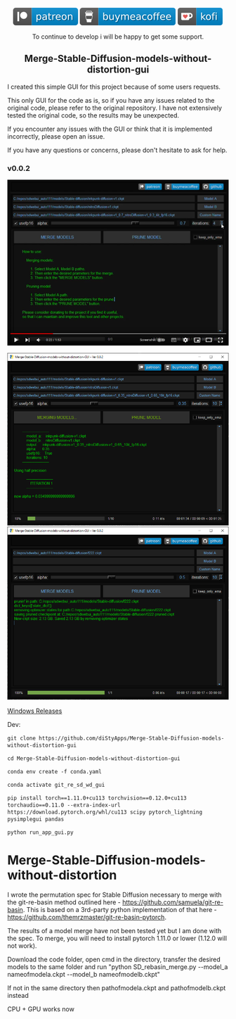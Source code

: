 <div align="center">

  [![](media/svg/patreon.svg)](https://www.patreon.com/distyx)
  [![](media/svg/buymeacoffee.svg)](https://www.buymeacoffee.com/disty)
  [![](media/svg/kofi.svg)](https://ko-fi.com/disty)
  
  To continue to develop i will be happy to get some support.
  
## Merge-Stable-Diffusion-models-without-distortion-gui  
</div>



I created this simple GUI for this project because of some users requests.


This only GUI for the code as is, so if you have any issues related to the original code,
please refer to the original repository. I have not extensively tested the original code,
so the results may be unexpected.


If you encounter any issues with the GUI or think that it is implemented incorrectly,
please open an issue.

If you have any questions or concerns, please don't hesitate to ask for help.

### v0.0.2

[![0.0.2](media/preview/yt_0.0.2..png)](https://youtu.be/ePZzmMFb8Po "0.0.2")

<img src="media/preview/2_.0.0.2.png">

<img src="media/preview/3_0.0.2.png">


[Windows Releases](https://github.com/diStyApps/Merge-Stable-Diffusion-models-without-distortion-gui/releases)

Dev:
```
git clone https://github.com/diStyApps/Merge-Stable-Diffusion-models-without-distortion-gui
```
```
cd Merge-Stable-Diffusion-models-without-distortion-gui
```
```
conda env create -f conda.yaml
```
```
conda activate git_re_sd_wd_gui
```
```
pip install torch==1.11.0+cu113 torchvision==0.12.0+cu113 torchaudio==0.11.0 --extra-index-url https://download.pytorch.org/whl/cu113 scipy pytorch_lightning pysimplegui pandas
```
```
python run_app_gui.py
```

# Merge-Stable-Diffusion-models-without-distortion
I wrote the permutation spec for Stable Diffusion necessary to merge with the git-re-basin method outlined here - https://github.com/samuela/git-re-basin.
This is based on a 3rd-party python implementation of that here - https://github.com/themrzmaster/git-re-basin-pytorch.

The results of a model merge have not been tested yet but I am done with the spec.
To merge, you will need to install pytorch 1.11.0 or lower (1.12.0 will not work). 

Download the code folder, open cmd in the directory, transfer the desired models to the same folder and run 
"python SD_rebasin_merge.py --model_a nameofmodela.ckpt --model_b nameofmodelb.ckpt"

If not in the same directory then 
pathofmodela.ckpt and pathofmodelb.ckpt instead

CPU + GPU works now
